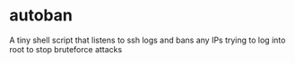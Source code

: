 # autoban
A tiny shell script that listens to ssh logs and bans any IPs trying to log into root to stop bruteforce attacks
